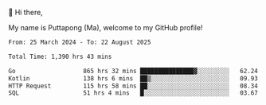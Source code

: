 👋 Hi there,

My name is Puttapong (Ma), welcome to my GitHub profile!

<!--START_SECTION:waka-->

```txt
From: 25 March 2024 - To: 22 August 2025

Total Time: 1,390 hrs 43 mins

Go                   865 hrs 32 mins ███████████████▓░░░░░░░░░   62.24 %
Kotlin               138 hrs 6 mins  ██▒░░░░░░░░░░░░░░░░░░░░░░   09.93 %
HTTP Request         115 hrs 58 mins ██░░░░░░░░░░░░░░░░░░░░░░░   08.34 %
SQL                  51 hrs 4 mins   █░░░░░░░░░░░░░░░░░░░░░░░░   03.67 %
```

<!--END_SECTION:waka-->

